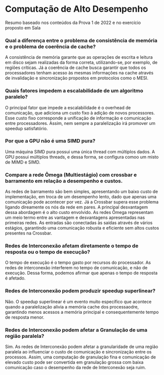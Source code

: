 # Computação de Alto Desempenho

Resumo baseado nos conteúdos da Prova 1 de 2022 e no exercício proposto em Sala

### Qual a diferença entre o problema de consistência de memória e o problema de coerência de cache?

A consistência de memória garante que as operações de escrita e leitura em disco sejam realizadas da forma correta, utilizando-se, por exemplo, de regiões críticas. Já a coerência de cache busca garantir que todos os processadores tenham acesso às mesmas informações na cache através de invalidação e sincronização propostos em protocolos como o MESI.

### Quais fatores impedem a escalabilidade de um algoritmo paralelo?

O principal fator que impede a escalabilidade é o overhead de comunicação, que adiciona um custo fixo à adição de novos processores. Esse custo fixo corresponde a unificação de informação e comunicação entre processadores. Assim, nem sempre a paralelização irá promover um speedup satisfatório.

### Por que a GPU não é uma SIMD pura?

Uma máquina SIMD pura possui uma única thread com múltiplos dados. A GPU possui múltiplos threads, e dessa forma, se configura comoo um misto de MIMD e SIMD.

### Compare a rede Ômega (Multiestágio) com crossbar e barramento em relação a desempenho e custos.

As redes de barramento são bem simples, apresentando um baixo custo de implementação, em troca de um desempenho lento, dado que apenas uma comunicação pode acontecer por vez. Já a Crossbar supera esse problema ligando direamente os nós da rede em pares. A principal desvantagem dessa abordagem é o alto custo envolvido. As redes Ômega representam um meio termo entre as vantagem e desvantagens apresentadas nas primeiras redes. As entradas são conectadas às saídas através de vários estágios, garantindo uma comunicação robusta e eficiente sem altos custos presentes na Crossbar.

### Redes de Interconexão afetam diretamente o tempo de resposta ou o tempo de execução?

O tempo de execução é o tempo gasto por recursos do processador. As redes de interconexão interferem no tempo de comunicação, e não de execução. Dessa forma, podemos afirmar que apenas o tempo de resposta é afetado.

### Redes de Interconexão podem produzir speedup superlinear?

Não. O speedup superlinear é um evento muito específico que acontece quando a paralelização alivia a memória cache dos processaodre, garantindo menos acessos a memória principal e consequentemente tempo de resposta menor. 

### Redes de Interconexão podem afetar a Granulação de uma região paralela?

Sim. As redes de Interconexão podem afetar a granularidade de uma região paralela ao influenciar o custo de comunicação e sincronização entre os processos. Assim, uma computação de granulação fina e comunicação de elevado custo pode ser convertida em granulação grossa com baixa comunicação caso o desempenho da rede de Interconexão seja ruim.
